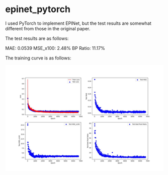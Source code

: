 # epinet_pytorch

I used PyTorch to implement EPINet, but the test results are somewhat different from those in the original paper.

The test results are as follows:

MAE: 0.0539
MSE_x100: 2.48%
BP Ratio: 11.17%

The training curve is as follows:

![training_curve](results/2022_08_27_18_55_45/training_curve.jpg)

